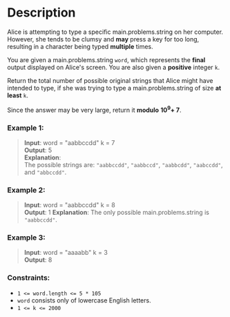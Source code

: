 # Description
Alice is attempting to type a specific main.problems.string on her computer. However, she tends to be clumsy and **may** press a key for too long, resulting in a character being typed **multiple** times.

You are given a main.problems.string `word`, which represents the **final** output displayed on Alice's screen. You are also given a **positive** integer `k`.

Return the total number of possible original strings that Alice might have intended to type, if she was trying to type a main.problems.string of size **at least** `k`.

Since the answer may be very large, return it **modulo** **10<sup>9</sup>+ 7**.
### **Example 1:**

>**Input**: word = "aabbccdd" k = 7  
**Output**: 5  
**Explanation**:  
The possible strings are: `"aabbccdd"`, `"aabbccd"`, `"aabbcdd"`, `"aabccdd"`, and `"abbccdd"`.

### **Example 2:**

>**Input**: word = "aabbccdd" k = 8  
**Output**: 1
**Explanation**:
The only possible main.problems.string is `"aabbccdd"`.

### **Example 3:**
>**Input**: word = "aaaabb" k = 3  
**Output**: 8

### Constraints:

* `1 <= word.length <= 5 * 105`
* `word` consists only of lowercase English letters.
* `1 <= k <= 2000`